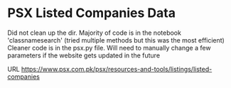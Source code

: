# PSX Listed Companies Data

Did not clean up the dir. Majority of code is in the notebook 'classnamesearch' (tried multiple methods but this was the most efficient)
Cleaner code is in the psx.py file. Will need to manually change a few parameters if the website gets updated in the future

URL https://www.psx.com.pk/psx/resources-and-tools/listings/listed-companies

